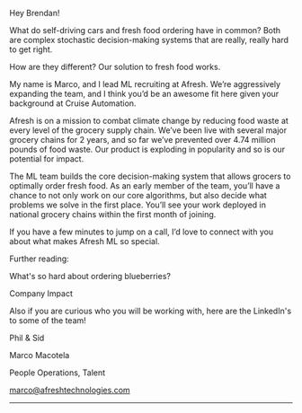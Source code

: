 Hey Brendan!

What do self-driving cars and fresh food ordering have in common? Both are complex stochastic decision-making systems that are really, really hard to get right.

How are they different? Our solution to fresh food works.

My name is Marco, and I lead ML recruiting at Afresh. We’re aggressively expanding the team, and I think you’d be an awesome fit here given your background at Cruise Automation.

Afresh is on a mission to combat climate change by reducing food waste at every level of the grocery supply chain. We’ve been live with several major grocery chains for 2 years, and so far we’ve prevented over 4.74 million pounds of food waste. Our product is exploding in popularity and so is our potential for impact.

The ML team builds the core decision-making system that allows grocers to optimally order fresh food. As an early member of the team, you’ll have a chance to not only work on our core algorithms, but also decide what problems we solve in the first place. You’ll see your work deployed in national grocery chains within the first month of joining.

If you have a few minutes to jump on a call, I’d love to connect with you about what makes Afresh ML so special.

Further reading:

What's so hard about ordering blueberries?

Company Impact

Also if you are curious who you will be working with, here are the LinkedIn's to some of the team!

Phil & Sid

Marco Macotela

People Operations, Talent

marco@afreshtechnologies.com  
  
---
